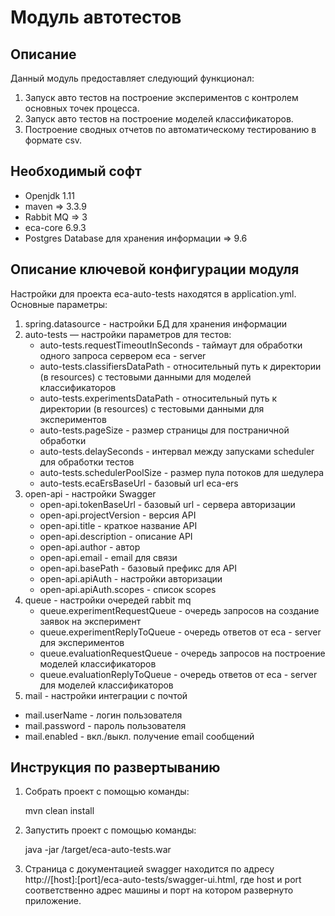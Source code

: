 Модуль автотестов
========================================

Описание
----------------------------------------
Данный модуль предоставляет следующий функционал:

1. Запуск авто тестов на построение экспериментов с контролем основных точек процесса.
2. Запуск авто тестов на построение моделей классификаторов. 
3. Построение сводных отчетов по автоматическому тестированию в формате csv.

Необходимый софт
----------------------------------------
* Openjdk 1.11
* maven => 3.3.9
* Rabbit MQ => 3
* eca-core 6.9.3
* Postgres Database для хранения информации => 9.6

Описание ключевой конфигурации модуля
----------------------------------------
Настройки для проекта eca-auto-tests находятся в application.yml. Основные параметры:
1) spring.datasource - настройки БД для хранения информации
2) auto-tests — настройки параметров для тестов:
   * auto-tests.requestTimeoutInSeconds - таймаут для обработки одного запроса сервером eca - server
   * auto-tests.classifiersDataPath - относительный путь к директории (в resources) с тестовыми данными для моделей классификаторов
   * auto-tests.experimentsDataPath - относительный путь к директории (в resources) с тестовыми данными для экспериментов
   * auto-tests.pageSize - размер страницы для постраничной обработки
   * auto-tests.delaySeconds - интервал между запусками scheduler для обработки тестов
   * auto-tests.schedulerPoolSize - размер пула потоков для шедулера
   * auto-tests.ecaErsBaseUrl - базовый url eca-ers
3) open-api - настройки Swagger
   * open-api.tokenBaseUrl - базовый url - сервера авторизации
   * open-api.projectVersion - версия API
   * open-api.title - краткое название API
   * open-api.description - описание API
   * open-api.author - автор
   * open-api.email - email для связи
   * open-api.basePath - базовый префикс для API
   * open-api.apiAuth - настройки авторизации
   * open-api.apiAuth.scopes - список scopes
4) queue - настройки очередей rabbit mq
   * queue.experimentRequestQueue - очередь запросов на создание заявок на эксперимент
   * queue.experimentReplyToQueue - очередь ответов от eca - server для экспериментов
   * queue.evaluationRequestQueue - очередь запросов на построение моделей классификаторов
   * queue.evaluationReplyToQueue - очередь ответов от eca - server для моделей классификаторов
5) mail - настройки интеграции с почтой
  * mail.userName - логин пользователя
  * mail.password - пароль пользователя
  * mail.enabled - вкл./выкл. получение email сообщений

Инструкция по развертыванию
----------------------------------------

1. Собрать проект с помощью команды:
    
   mvn clean install

2. Запустить проект с помощью команды:

    java -jar /target/eca-auto-tests.war
         
3. Страница с документацией swagger находится по адресу http://[host]:[port]/eca-auto-tests/swagger-ui.html, где host и port
соответственно адрес машины и порт на котором развернуто приложение.
